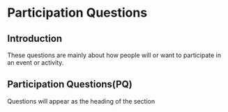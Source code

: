 # Participation Questions

## Introduction
These questions are mainly about how people will or want to participate in an event or activity.

## Participation Questions(PQ)
Questions will appear as the heading of the section

